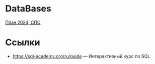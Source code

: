 # DataBases

[План 2024, СПО](plans/plan2024.md)


# Ссылки
- https://sql-academy.org/ru/guide — Интерактивный курс по SQL